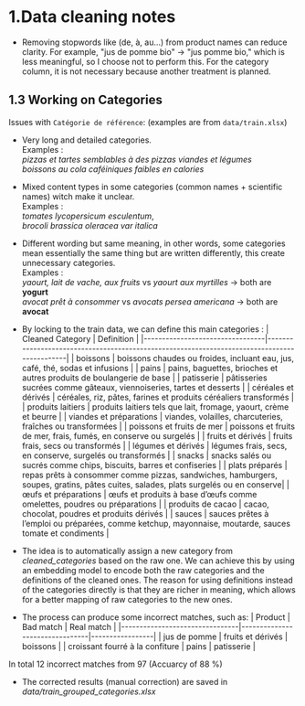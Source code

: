 # 1.Data cleaning notes

- Removing stopwords like (de, à, au...) from product names can reduce clarity. For example, "jus de pomme bio" → "jus pomme bio," which is less meaningful, so I choose not to perform this. For the category column, it is not necessary because another treatment is planned.

## 1.3 Working on Categories

Issues with `Catégorie de référence`: (examples are from `data/train.xlsx`)

- Very long and detailed categories. <br>
  Examples :<br>
  _pizzas et tartes semblables à des pizzas viandes et légumes_<br>
  _boissons au cola caféiniques faibles en calories_

- Mixed content types in some categories (common names + scientific names) witch make it unclear. <br>
  Examples :<br>
  _tomates lycopersicum esculentum_,<br>
  _brocoli brassica oleracea var italica_

- Different wording but same meaning, in other words, some categories mean essentially the same thing but are written differently, this create unnecessary categories.<br>
  Examples :<br>
  _yaourt, lait de vache, aux fruits_ vs _yaourt aux myrtilles_ -> both are **yogurt** <br>
  _avocat prêt à consommer_ vs _avocats persea americana_ -> both are **avocat**

- By locking to the train data, we can define this main categories :
  | Cleaned Category | Definition |
  |---------------------------------|---------------------------------------------------------------------------------------------|
  | boissons | boissons chaudes ou froides, incluant eau, jus, café, thé, sodas et infusions |
  | pains | pains, baguettes, brioches et autres produits de boulangerie de base |
  | patisserie | pâtisseries sucrées comme gâteaux, viennoiseries, tartes et desserts |
  | céréales et dérivés | céréales, riz, pâtes, farines et produits céréaliers transformés |
  | produits laitiers | produits laitiers tels que lait, fromage, yaourt, crème et beurre |
  | viandes et préparations | viandes, volailles, charcuteries, fraîches ou transformées |
  | poissons et fruits de mer | poissons et fruits de mer, frais, fumés, en conserve ou surgelés |
  | fruits et dérivés | fruits frais, secs ou transformés |
  | légumes et dérivés | légumes frais, secs, en conserve, surgelés ou transformés |
  | snacks | snacks salés ou sucrés comme chips, biscuits, barres et confiseries |
  | plats préparés | repas prêts à consommer comme pizzas, sandwiches, hamburgers, soupes, gratins, pâtes cuites, salades, plats surgelés ou en conserve|
  | œufs et préparations | œufs et produits à base d’œufs comme omelettes, poudres ou préparations |
  | produits de cacao | cacao, chocolat, poudres et produits dérivés |
  | sauces | sauces prêtes à l’emploi ou préparées, comme ketchup, mayonnaise, moutarde, sauces tomate et condiments |

- The idea is to automatically assign a new category from _cleaned_categories_ based on the raw one. We can achieve this by using an embedding model to encode both the raw categories and the definitions of the cleaned ones. The reason for using definitions instead of the categories directly is that they are richer in meaning, which allows for a better mapping of raw categories to the new ones.
- The process can produce some incorrect matches, such as:
  | Product | Bad match | Real match |
  |--------------------------------|--------------------------------|-----------------|
  | jus de pomme | fruits et dérivés | boissons |
  | croissant fourré à la confiture | pains | patisserie |

In total 12 incorrect matches from 97 (Accuarcy of 88 %)

- The corrected results (manual correction) are saved in _data/train_grouped_categories.xlsx_
